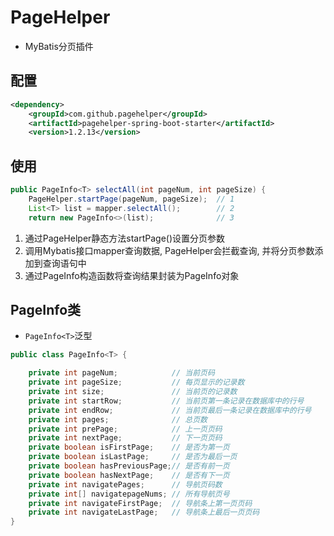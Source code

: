 # PageHelper

- MyBatis分页插件

## 配置

```xml
<dependency>
    <groupId>com.github.pagehelper</groupId>
    <artifactId>pagehelper-spring-boot-starter</artifactId>
    <version>1.2.13</version>
```

## 使用

```java
public PageInfo<T> selectAll(int pageNum, int pageSize) {
    PageHelper.startPage(pageNum, pageSize);  // 1
    List<T> list = mapper.selectAll();        // 2
    return new PageInfo<>(list);              // 3
```
1. 通过PageHelper静态方法startPage()设置分页参数
2. 调用Mybatis接口mapper查询数据, PageHelper会拦截查询, 并将分页参数添加到查询语句中
3. 通过PageInfo构造函数将查询结果封装为PageInfo对象

## PageInfo类

- `PageInfo<T>`泛型

```java
public class PageInfo<T> {

    private int pageNum;            // 当前页码
    private int pageSize;           // 每页显示的记录数
    private int size;               // 当前页的记录数
    private int startRow;           // 当前页第一条记录在数据库中的行号
    private int endRow;             // 当前页最后一条记录在数据库中的行号
    private int pages;              // 总页数
    private int prePage;            // 上一页页码
    private int nextPage;           // 下一页页码
    private boolean isFirstPage;    // 是否为第一页
    private boolean isLastPage;     // 是否为最后一页
    private boolean hasPreviousPage;// 是否有前一页
    private boolean hasNextPage;    // 是否有下一页
    private int navigatePages;      // 导航页码数
    private int[] navigatepageNums; // 所有导航页号
    private int navigateFirstPage;  // 导航条上第一页页码
    private int navigateLastPage;   // 导航条上最后一页页码
}
```